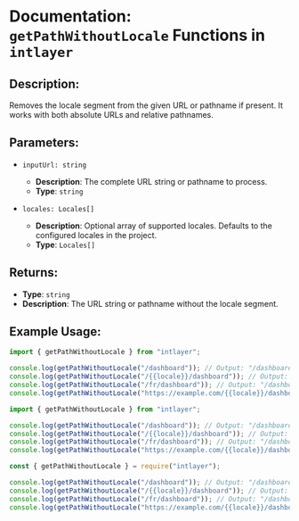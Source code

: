# Documentation: `getPathWithoutLocale` Functions in `intlayer`

## Description:

Removes the locale segment from the given URL or pathname if present. It works with both absolute URLs and relative pathnames.

## Parameters:

- `inputUrl: string`

  - **Description**: The complete URL string or pathname to process.
  - **Type**: `string`

- `locales: Locales[]`
  - **Description**: Optional array of supported locales. Defaults to the configured locales in the project.
  - **Type**: `Locales[]`

## Returns:

- **Type**: `string`
- **Description**: The URL string or pathname without the locale segment.

## Example Usage:

```typescript codeFormat="typescript"
import { getPathWithoutLocale } from "intlayer";

console.log(getPathWithoutLocale("/dashboard")); // Output: "/dashboard"
console.log(getPathWithoutLocale("/{{locale}}/dashboard")); // Output: "/dashboard"
console.log(getPathWithoutLocale("/fr/dashboard")); // Output: "/dashboard"
console.log(getPathWithoutLocale("https://example.com/{{locale}}/dashboard")); // Output: "https://example.com/dashboard"
```

```javascript codeFormat="esm"
import { getPathWithoutLocale } from "intlayer";

console.log(getPathWithoutLocale("/dashboard")); // Output: "/dashboard"
console.log(getPathWithoutLocale("/{{locale}}/dashboard")); // Output: "/dashboard"
console.log(getPathWithoutLocale("/fr/dashboard")); // Output: "/dashboard"
console.log(getPathWithoutLocale("https://example.com/{{locale}}/dashboard")); // Output: "https://example.com/dashboard"
```

```javascript codeFormat="commonjs"
const { getPathWithoutLocale } = require("intlayer");

console.log(getPathWithoutLocale("/dashboard")); // Output: "/dashboard"
console.log(getPathWithoutLocale("/{{locale}}/dashboard")); // Output: "/dashboard"
console.log(getPathWithoutLocale("/fr/dashboard")); // Output: "/dashboard"
console.log(getPathWithoutLocale("https://example.com/{{locale}}/dashboard")); // Output: "https://example.com/dashboard"
```
